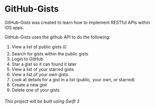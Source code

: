 # GitHub-Gists

GitHub-Gists was created to learn how to implement RESTful APIs within iOS apps.

GitHub-Gists uses the github API to do the following:

1. View a list of public gists :ballot_box_with_check:
2. Search for gists within the public gists
3. Login to GitHub
4. Star a gist so it can found it later
5. View a list of your starred gists
6. View a list of your own gists
7. Look at details for a gist in a list (public, your own, or starred)
8. Create a new gist
9. Delete one of your gists

###### This project will be built using Swift 3